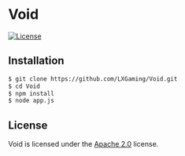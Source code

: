 # Void

[![License](https://img.shields.io/github/license/LXGaming/Void?label=License&cacheSeconds=86400)](https://github.com/LXGaming/Void/blob/master/LICENSE)

## Installation

```bash
$ git clone https://github.com/LXGaming/Void.git
$ cd Void
$ npm install
$ node app.js
```

## License
Void is licensed under the [Apache 2.0](https://github.com/LXGaming/Void/blob/master/LICENSE) license.